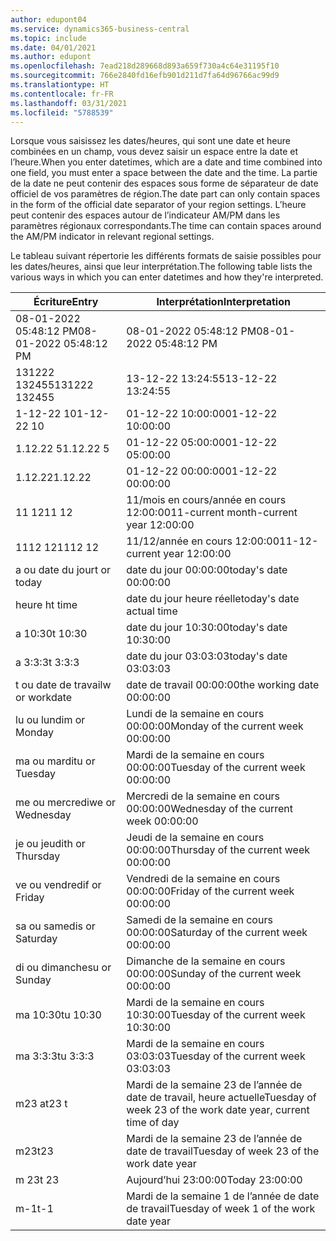 ```yaml
---
author: edupont04
ms.service: dynamics365-business-central
ms.topic: include
ms.date: 04/01/2021
ms.author: edupont
ms.openlocfilehash: 7ead218d289668d893a659f730a4c64e31195f10
ms.sourcegitcommit: 766e2840fd16efb901d211d7fa64d96766ac99d9
ms.translationtype: HT
ms.contentlocale: fr-FR
ms.lasthandoff: 03/31/2021
ms.locfileid: "5788539"
---
```

<span data-ttu-id="456e5-101">Lorsque vous saisissez les dates/heures, qui sont une date et heure combinées en un champ, vous devez saisir un espace entre la date et l’heure.</span><span class="sxs-lookup"><span data-stu-id="456e5-101">When you enter datetimes, which are a date and time combined into one field, you must enter a space between the date and the time.</span></span> <span data-ttu-id="456e5-102">La partie de la date ne peut contenir des espaces sous forme de séparateur de date officiel de vos paramètres de région.</span><span class="sxs-lookup"><span data-stu-id="456e5-102">The date part can only contain spaces in the form of the official date separator of your region settings.</span></span> <span data-ttu-id="456e5-103">L’heure peut contenir des espaces autour de l’indicateur AM/PM dans les paramètres régionaux correspondants.</span><span class="sxs-lookup"><span data-stu-id="456e5-103">The time can contain spaces around the AM/PM indicator in relevant regional settings.</span></span>

<!--It is also possible to enter only a date in a datetime field, but it is not possible to enter only a time.-->

<span data-ttu-id="456e5-104">Le tableau suivant répertorie les différents formats de saisie possibles pour les dates/heures, ainsi que leur interprétation.</span><span class="sxs-lookup"><span data-stu-id="456e5-104">The following table lists the various ways in which you can enter datetimes and how they're interpreted.</span></span>  

|<span data-ttu-id="456e5-105">Écriture</span><span class="sxs-lookup"><span data-stu-id="456e5-105">Entry</span></span>|<span data-ttu-id="456e5-106">Interprétation</span><span class="sxs-lookup"><span data-stu-id="456e5-106">Interpretation</span></span>|
|---------------|------------------------|
|<span data-ttu-id="456e5-107">08-01-2022 05:48:12 PM</span><span class="sxs-lookup"><span data-stu-id="456e5-107">08-01-2022 05:48:12 PM</span></span>|<span data-ttu-id="456e5-108">08\-01\-2022 05:48:12 PM</span><span class="sxs-lookup"><span data-stu-id="456e5-108">08\-01\-2022 05:48:12 PM</span></span>|
|<span data-ttu-id="456e5-109">131222 132455</span><span class="sxs-lookup"><span data-stu-id="456e5-109">131222 132455</span></span>|<span data-ttu-id="456e5-110">13-12-22 13:24:55</span><span class="sxs-lookup"><span data-stu-id="456e5-110">13-12-22 13:24:55</span></span>|
|<span data-ttu-id="456e5-111">1-12-22 10</span><span class="sxs-lookup"><span data-stu-id="456e5-111">1-12-22 10</span></span>|<span data-ttu-id="456e5-112">01-12-22 10:00:00</span><span class="sxs-lookup"><span data-stu-id="456e5-112">01-12-22 10:00:00</span></span>|
|<span data-ttu-id="456e5-113">1.12.22 5</span><span class="sxs-lookup"><span data-stu-id="456e5-113">1.12.22 5</span></span>|<span data-ttu-id="456e5-114">01-12-22 05:00:00</span><span class="sxs-lookup"><span data-stu-id="456e5-114">01-12-22 05:00:00</span></span>|
|<span data-ttu-id="456e5-115">1.12.22</span><span class="sxs-lookup"><span data-stu-id="456e5-115">1.12.22</span></span>|<span data-ttu-id="456e5-116">01-12-22 00:00:00</span><span class="sxs-lookup"><span data-stu-id="456e5-116">01-12-22 00:00:00</span></span>|
|<span data-ttu-id="456e5-117">11 12</span><span class="sxs-lookup"><span data-stu-id="456e5-117">11 12</span></span>|<span data-ttu-id="456e5-118">11/mois en cours/année en cours 12:00:00</span><span class="sxs-lookup"><span data-stu-id="456e5-118">11-current month-current year 12:00:00</span></span>|
|<span data-ttu-id="456e5-119">1112 12</span><span class="sxs-lookup"><span data-stu-id="456e5-119">1112 12</span></span>|<span data-ttu-id="456e5-120">11/12/année en cours 12:00:00</span><span class="sxs-lookup"><span data-stu-id="456e5-120">11-12-current year 12:00:00</span></span>|
|<span data-ttu-id="456e5-121">a ou date du jour</span><span class="sxs-lookup"><span data-stu-id="456e5-121">t or today</span></span>|<span data-ttu-id="456e5-122">date du jour 00:00:00</span><span class="sxs-lookup"><span data-stu-id="456e5-122">today's date 00:00:00</span></span>|
|<span data-ttu-id="456e5-123">heure h</span><span class="sxs-lookup"><span data-stu-id="456e5-123">t time</span></span>|<span data-ttu-id="456e5-124">date du jour heure réelle</span><span class="sxs-lookup"><span data-stu-id="456e5-124">today's date actual time</span></span>|
|<span data-ttu-id="456e5-125">a 10:30</span><span class="sxs-lookup"><span data-stu-id="456e5-125">t 10:30</span></span>|<span data-ttu-id="456e5-126">date du jour 10:30:00</span><span class="sxs-lookup"><span data-stu-id="456e5-126">today's date 10:30:00</span></span>|
|<span data-ttu-id="456e5-127">a 3:3:3</span><span class="sxs-lookup"><span data-stu-id="456e5-127">t 3:3:3</span></span>|<span data-ttu-id="456e5-128">date du jour 03:03:03</span><span class="sxs-lookup"><span data-stu-id="456e5-128">today's date 03:03:03</span></span>|
|<span data-ttu-id="456e5-129">t ou date de travail</span><span class="sxs-lookup"><span data-stu-id="456e5-129">w or workdate</span></span>|<span data-ttu-id="456e5-130">date de travail 00:00:00</span><span class="sxs-lookup"><span data-stu-id="456e5-130">the working date 00:00:00</span></span>|
|<span data-ttu-id="456e5-131">lu ou lundi</span><span class="sxs-lookup"><span data-stu-id="456e5-131">m or Monday</span></span>|<span data-ttu-id="456e5-132">Lundi de la semaine en cours 00:00:00</span><span class="sxs-lookup"><span data-stu-id="456e5-132">Monday of the current week 00:00:00</span></span>|
|<span data-ttu-id="456e5-133">ma ou mardi</span><span class="sxs-lookup"><span data-stu-id="456e5-133">tu or Tuesday</span></span>|<span data-ttu-id="456e5-134">Mardi de la semaine en cours 00:00:00</span><span class="sxs-lookup"><span data-stu-id="456e5-134">Tuesday of the current week 00:00:00</span></span>|
|<span data-ttu-id="456e5-135">me ou mercredi</span><span class="sxs-lookup"><span data-stu-id="456e5-135">we or Wednesday</span></span>|<span data-ttu-id="456e5-136">Mercredi de la semaine en cours 00:00:00</span><span class="sxs-lookup"><span data-stu-id="456e5-136">Wednesday of the current week 00:00:00</span></span>|
|<span data-ttu-id="456e5-137">je ou jeudi</span><span class="sxs-lookup"><span data-stu-id="456e5-137">th or Thursday</span></span>|<span data-ttu-id="456e5-138">Jeudi de la semaine en cours 00:00:00</span><span class="sxs-lookup"><span data-stu-id="456e5-138">Thursday of the current week 00:00:00</span></span>|
|<span data-ttu-id="456e5-139">ve ou vendredi</span><span class="sxs-lookup"><span data-stu-id="456e5-139">f or Friday</span></span>|<span data-ttu-id="456e5-140">Vendredi de la semaine en cours 00:00:00</span><span class="sxs-lookup"><span data-stu-id="456e5-140">Friday of the current week 00:00:00</span></span>|
|<span data-ttu-id="456e5-141">sa ou samedi</span><span class="sxs-lookup"><span data-stu-id="456e5-141">s or Saturday</span></span>|<span data-ttu-id="456e5-142">Samedi de la semaine en cours 00:00:00</span><span class="sxs-lookup"><span data-stu-id="456e5-142">Saturday of the current week 00:00:00</span></span>|
|<span data-ttu-id="456e5-143">di ou dimanche</span><span class="sxs-lookup"><span data-stu-id="456e5-143">su or Sunday</span></span>|<span data-ttu-id="456e5-144">Dimanche de la semaine en cours 00:00:00</span><span class="sxs-lookup"><span data-stu-id="456e5-144">Sunday of the current week 00:00:00</span></span>|
|<span data-ttu-id="456e5-145">ma 10:30</span><span class="sxs-lookup"><span data-stu-id="456e5-145">tu 10:30</span></span>|<span data-ttu-id="456e5-146">Mardi de la semaine en cours 10:30:00</span><span class="sxs-lookup"><span data-stu-id="456e5-146">Tuesday of the current week 10:30:00</span></span>|
|<span data-ttu-id="456e5-147">ma 3:3:3</span><span class="sxs-lookup"><span data-stu-id="456e5-147">tu 3:3:3</span></span>|<span data-ttu-id="456e5-148">Mardi de la semaine en cours 03:03:03</span><span class="sxs-lookup"><span data-stu-id="456e5-148">Tuesday of the current week 03:03:03</span></span>|
|<span data-ttu-id="456e5-149">m23 a</span><span class="sxs-lookup"><span data-stu-id="456e5-149">t23 t</span></span>|<span data-ttu-id="456e5-150">Mardi de la semaine 23 de l’année de date de travail, heure actuelle</span><span class="sxs-lookup"><span data-stu-id="456e5-150">Tuesday of week 23 of the work date year, current time of day</span></span>|
|<span data-ttu-id="456e5-151">m23</span><span class="sxs-lookup"><span data-stu-id="456e5-151">t23</span></span>|<span data-ttu-id="456e5-152">Mardi de la semaine 23 de l’année de date de travail</span><span class="sxs-lookup"><span data-stu-id="456e5-152">Tuesday of week 23 of the work date year</span></span>|
|<span data-ttu-id="456e5-153">m 23</span><span class="sxs-lookup"><span data-stu-id="456e5-153">t 23</span></span>|<span data-ttu-id="456e5-154">Aujourd’hui 23:00:00</span><span class="sxs-lookup"><span data-stu-id="456e5-154">Today 23:00:00</span></span>|
|<span data-ttu-id="456e5-155">m-1</span><span class="sxs-lookup"><span data-stu-id="456e5-155">t-1</span></span>|<span data-ttu-id="456e5-156">Mardi de la semaine 1 de l’année de date de travail</span><span class="sxs-lookup"><span data-stu-id="456e5-156">Tuesday of week 1 of the work date year</span></span>|


